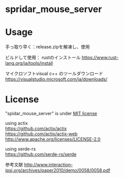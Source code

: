 # spridar_mouse_server

# Usage

手っ取り早く：release.zipを解凍し、使用

ビルドして使用：
rustのインストール https://www.rust-lang.org/ja/tools/install

マイクロソフトvisual c++ のツールダウンロード https://visualstudio.microsoft.com/ja/downloads/


# License

"spidar_mouse_server" is under [MIT license](https://en.wikipedia.org/wiki/MIT_License)


using actix  
https://github.com/actix/actix  
https://github.com/actix/actix-web  
http://www.apache.org/licenses/LICENSE-2.0  

using serde-rs  
https://github.com/serde-rs/serde

参考文献
http://www.interaction-ipsj.org/archives/paper2010/demo/0058/0058.pdf